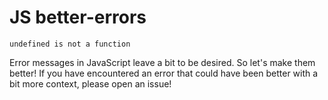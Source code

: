 # JS better-errors

`undefined is not a function`

Error messages in JavaScript leave a bit to be desired. So let's make them better! If you have encountered an error that could have been better with a bit more context, please open an issue!
